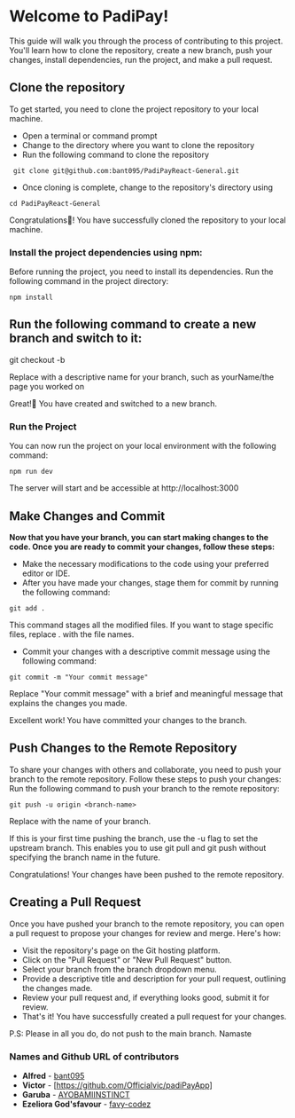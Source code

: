 # Welcome to  PadiPay!
This guide will walk you through the process of contributing to this project. You'll learn how to clone the repository, create a new branch, push your changes, install dependencies, run the project, and make a pull request.

## Clone the repository
To get started, you need to clone the project repository to your local machine. 
- Open a terminal or command prompt
- Change to the directory where you want to clone the repository
- Run the following command to clone the repository

``` git clone git@github.com:bant095/PadiPayReact-General.git```
- Once cloning is complete, change to the repository's directory using
  
```cd PadiPayReact-General```

Congratulations🎉! You have successfully cloned the repository to your local machine.

### Install the project dependencies using npm:
Before running the project, you need to install its dependencies. Run the following command in the project directory:

```npm install```

## Run the following command to create a new branch and switch to it:
git checkout -b <branch-name>

Replace <branch-name> with a descriptive name for your branch, such as yourName/the page you worked on

Great!🎉 You have created and switched to a new branch.


### Run the Project
You can now run the project on your local environment with the following command:

``` npm run dev ```

The server will start and be accessible at http://localhost:3000

## Make Changes and Commit
**Now that you have your branch, you can start making changes to the code. Once you are ready to commit your changes, follow these steps:**
- Make the necessary modifications to the code using your preferred editor or IDE.
- After you have made your changes, stage them for commit by running the following command:

``git add .``

This command stages all the modified files. If you want to stage specific files, replace . with the file names.
- Commit your changes with a descriptive commit message using the following command:

``git commit -m "Your commit message"``

Replace "Your commit message" with a brief and meaningful message that explains the changes you made.

Excellent work! You have committed your changes to the branch.

## Push Changes to the Remote Repository
To share your changes with others and collaborate, you need to push your branch to the remote repository. Follow these steps to push your changes:
Run the following command to push your branch to the remote repository:

``git push -u origin <branch-name>``

Replace <branch-name> with the name of your branch.

If this is your first time pushing the branch, use the -u flag to set the upstream branch. This enables you to use git pull and git push without specifying the branch name in the future.

Congratulations! Your changes have been pushed to the remote repository.

## Creating a Pull Request
Once you have pushed your branch to the remote repository, you can open a pull request to propose your changes for review and merge. Here's how:
- Visit the repository's page on the Git hosting platform.
- Click on the "Pull Request" or "New Pull Request" button.
- Select your branch from the branch dropdown menu.
- Provide a descriptive title and description for your pull request, outlining the changes made.
- Review your pull request and, if everything looks good, submit it for review.
- That's it! You have successfully created a pull request for your changes.

P.S: Please in all you do, do not push to the main branch. Namaste


### Names and Github URL of contributors
- **Alfred** - [bant095](https://github.com/bant095)
- **Victor** - [https://github.com/Officialvic/padiPayApp]
- **Garuba** - [AYOBAMIINSTINCT](https://github.com/AYOBAMIINSTINCT)
- **Ezeliora God'sfavour** - [favy-codez](https://github.com/favy-codez)